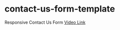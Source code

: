 # contact-us-form-template
Responsive Contact Us Form
[Video Link](https://www.youtube.com/watch?v=KZgMh-CDpa4)
